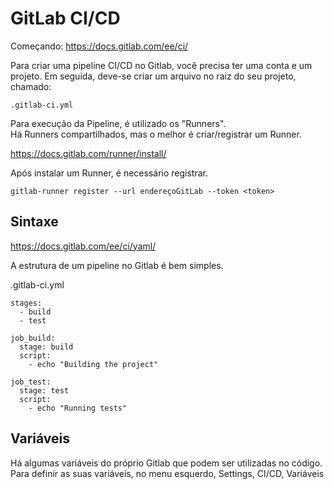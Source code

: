 # GitLab CI/CD

Começando:
<https://docs.gitlab.com/ee/ci/>

Para criar uma pipeline CI/CD no Gitlab, você precisa ter uma conta e um projeto. Em seguida, deve-se criar um arquivo no raiz do seu projeto, chamado:

```
.gitlab-ci.yml
```

Para execução da Pipeline, é utilizado os "Runners".\
Há Runners compartilhados, mas o melhor é criar/registrar um Runner.

https://docs.gitlab.com/runner/install/

Após instalar um Runner, é necessário registrar.
```
gitlab-runner register --url endereçoGitLab --token <token>
```

## Sintaxe 

<https://docs.gitlab.com/ee/ci/yaml/>

A estrutura de um pipeline no Gitlab é bem simples.

.gitlab-ci.yml
```
stages:
  - build
  - test

job_build:
  stage: build
  script:
    - echo "Building the project"

job_test:
  stage: test
  script:
    - echo "Running tests"
```


## Variáveis

Há algumas variáveis do próprio Gitlab que podem ser utilizadas no código.\
Para definir as suas variáveis, no menu esquerdo, Settings, CI/CD, Variáveis


